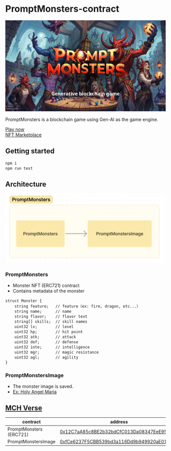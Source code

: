 # PromptMonsters-contract

![title](/images/title.png)

PromptMonsters is a blockchain game using Gen-AI as the game engine.

[Play now](https://prompt-monsters.com/)  
[NFT Marketplace](https://tofunft.com/ja/collection/promptmonsters/items)

## Getting started

```shell
npm i
npm run test
```

## Architecture

![architecture](/images/architecture.png)

### PromptMonsters
- Monster NFT (ERC721) contract
- Contains metadata of the monster
```solidity
struct Monster {
	string feature;   // feature（ex: fire, dragon, etc...）
	string name;      // name
	string flavor;    // flavor text
	string[] skills;  // skill names
	uint32 lv;        // level
	uint32 hp;        // hit point
	uint32 atk;       // attack
	uint32 def;       // defense
	uint32 inte;      // intelligence
	uint32 mgr;       // magic resistance
	uint32 agl;       // agility
}
```

### PromptMonstersImage
- The monster image is saved.
- [Ex: Holy Angel Maria](https://tofunft.com/ja/nft/mch-verse/0x12C7aA85c8BE2b32bdCfC013Da08347EeE95c238/386)

## [MCH Verse](https://explorer.oasys.mycryptoheroes.net/)
|contract|address|
|---|---|
|PromptMonsters (ERC721)|[0x12C7aA85c8BE2b32bdCfC013Da08347EeE95c238](https://explorer.oasys.mycryptoheroes.net/address/0x12C7aA85c8BE2b32bdCfC013Da08347EeE95c238)|
|PromptMonstersImage|[0xfCe6237F5CBB539bd3a116Dd9b949920aE01Df58](https://explorer.oasys.mycryptoheroes.net/address/0xfCe6237F5CBB539bd3a116Dd9b949920aE01Df58)|
